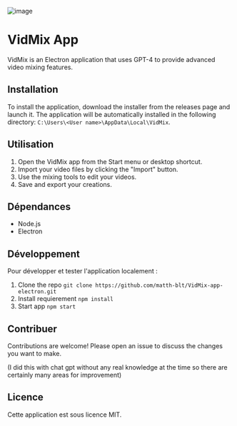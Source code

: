 ![image](https://github.com/user-attachments/assets/db444318-d92c-408d-8e99-efd2a3f07996)


# VidMix App

VidMix is ​​an Electron application that uses GPT-4 to provide advanced video mixing features.

## Installation

To install the application, download the installer from the releases page and launch it. The application will be automatically installed in the following directory: `C:\Users\<User name>\AppData\Local\VidMix`.

## Utilisation

1. Open the VidMix app from the Start menu or desktop shortcut.
2. Import your video files by clicking the "Import" button.
3. Use the mixing tools to edit your videos.
4. Save and export your creations.

## Dépendances

- Node.js
- Electron

## Développement

Pour développer et tester l'application localement :

1. Clone the repo `git clone https://github.com/matth-blt/VidMix-app-electron.git`
2. Install requierement `npm install`
3. Start app `npm start`

## Contribuer

Contributions are welcome! Please open an issue to discuss the changes you want to make.

(I did this with chat gpt without any real knowledge at the time so there are certainly many areas for improvement)

## Licence

Cette application est sous licence MIT.
